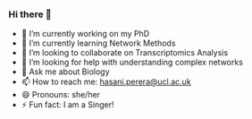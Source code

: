 ### Hi there 👋

- 🔭 I’m currently working on my PhD
- 🌱 I’m currently learning Network Methods
- 👯 I’m looking to collaborate on Transcriptomics Analysis
- 🤔 I’m looking for help with understanding complex networks
- 💬 Ask me about Biology
- 📫 How to reach me: hasani.perera@ucl.ac.uk
- 😄 Pronouns: she/her
- ⚡ Fun fact: I am a Singer!


